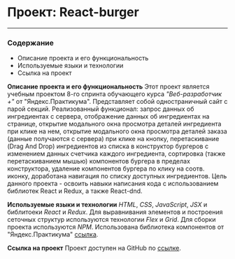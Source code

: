 # Проект: React-burger
-------------------------------


### Содержание
* Описание проекта и его функциональность
* Используемые языки и технологии
* Ссылка на проект


**Описание проекта и его функциональность**
Этот проект является учебным проектом 8-го спринта обучающего курса _"Веб-разработчик +"_ от "Яндекс.Практикума".
Представляет собой одностраничный сайт с парой секций.
Реализованный функционал: запрос данных об ингредиентах с сервера, отображение данных об ингредиентах на странице, открытие модального окна просмотра деталей ингредиента при клике на нем, открытие модального окна просмотра деталей заказа (данные получаются с сервера) при клике на кнопку, перетаскивание (Drag And Drop) ингредиентов из списка в конструктор бургеров с изменением данных счетчика каждого ингредиента, сортировка (также перетаскиванием мышью) компонентов бургера в пределах конструктора, удаление компонентов бургера по клику на соотв. иконку, доработана навигация по списку доступных ингредиентов.
Цель данного проекта - освоить навыки написания кода с использованием библиотек React и Redux, а также React-dnd.

**Используемые языки и технологии**
_HTML_, _CSS_, _JavaScript_, _JSX_ и библитоеки _React_ и _Redux_.
Для выравнивания элементов и построения сеточных структур используются технологии _Flex_ и _Grid_.
Для сборки проекта используются _NPM_.
Использована библиотека компонентов от "Яндекс.Практикума" [ссылка](https://yandex-praktikum.github.io/react-developer-burger-ui-components/docs/).

**Ссылка на проект**
Проект доступен на GitHub по [ссылке](https://github.com/AlexeyKondratjev/react-burger).